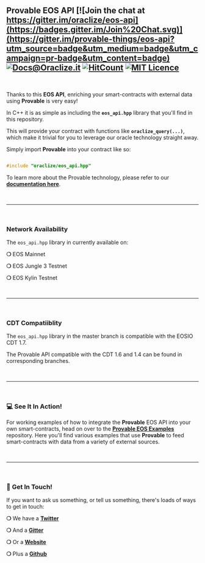 ## Provable EOS API [![Join the chat at https://gitter.im/oraclize/eos-api](https://badges.gitter.im/Join%20Chat.svg)](https://gitter.im/provable-things/eos-api?utm_source=badge&utm_medium=badge&utm_campaign=pr-badge&utm_content=badge) [![Docs@Oraclize.it](https://camo.githubusercontent.com/5e89710c6ae9ce0da822eec138ee1a2f08b34453/68747470733a2f2f696d672e736869656c64732e696f2f62616467652f646f63732d536c6174652d627269676874677265656e2e737667)](http://docs.provable.xyz) [![HitCount](http://hits.dwyl.io/provable-things/eos-api.svg)](http://hits.dwyl.io/provable-things/eos-api) [![MIT Licence](https://badges.frapsoft.com/os/mit/mit.svg?v=103)](https://opensource.org/licenses/mit-license.php)

&nbsp;

Thanks to this __EOS API__, enriching your smart-contracts with external data using __Provable__ is very easy!

In C++ it is as simple as including the __`eos_api.hpp`__ library that you'll find in this repository.

This will provide your contract with functions like __`oraclize_query(...)`__, which make it trivial for you to leverage our oracle technology straight away.

Simply import __Provable__ into your contract like so:

```c++

#include "oraclize/eos_api.hpp"

```

To learn more about the Provable technology, please refer to our __[documentation here](https://docs.oraclize.it)__.

&nbsp;

***

&nbsp;

### Network Availability

The `eos_api.hpp` library in currently available on:

__❍__ EOS Mainnet

__❍__ EOS Jungle 3 Testnet

__❍__ EOS Kylin Testnet

&nbsp;

***

&nbsp;

### CDT Compatiiblity

The `eos_api.hpp` library in the master branch is compatible with the EOSIO CDT 1.7.

The Provable API compatible with the CDT 1.6 and 1.4 can be found in corresponding branches.

&nbsp;

***

&nbsp;

### :computer: See It In Action!

For working examples of how to integrate the __Provable__ EOS API into your own smart-contracts, head on over to the __[Provable EOS Examples](https://github.com/provable-things/eos-examples)__ repository. Here you'll find various examples that use __Provable__ to feed smart-contracts with data from a variety of external sources.

&nbsp;

***

&nbsp;

### :mega: __Get In Touch!__

If you want to ask us something, or tell us something, there's loads of ways to get in touch:

__❍__ We have a __[Twitter](https://twitter.com/provablethings)__

__❍__ And a __[Gitter](https://gitter.im/provable-things/eos-api)__

__❍__ Or a __[Website](https://provable.xyz)__

__❍__ Plus a __[Github](https://github.com/provable-things)__
